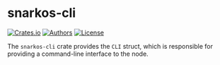 # snarkos-cli

[![Crates.io](https://img.shields.io/crates/v/snarkos-cli.svg?color=neon)](https://crates.io/crates/snarkos-cli)
[![Authors](https://img.shields.io/badge/authors-Aleo-orange.svg)](https://aleo.org)
[![License](https://img.shields.io/badge/License-GPLv3-blue.svg)](./LICENSE.md)

The `snarkos-cli` crate provides the `CLI` struct, which is responsible for providing a command-line interface to the node.
